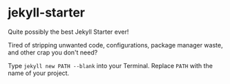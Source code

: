 # jekyll-starter

Quite possibly the best Jekyll Starter ever!

Tired of stripping unwanted code, configurations, package manager waste, and other crap you don't need?

Type `jekyll new PATH --blank` into your Terminal. Replace `PATH` with the name of your project.

